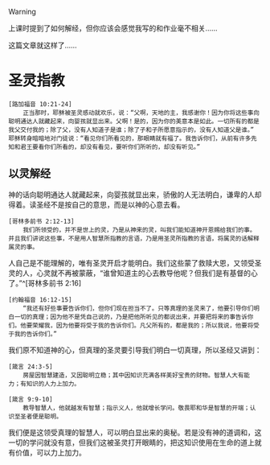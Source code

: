> [!WARNING]
> 上课时提到了如何解经，但你应该会感觉我写的和作业毫不相关……
>
> 这篇文章就这样了……

# 圣灵指教

	[路加福音 10:21-24]
		正当那时，耶稣被圣灵感动就欢乐，说：“父啊，天地的主，我感谢你！因为你将这些事向聪明通达人就藏起来，向婴孩就显出来。父啊！是的，因为你的美意本是如此。一切所有的都是我父交付我的；除了父，没有人知道子是谁；除了子和子所愿意指示的，没有人知道父是谁。” 耶稣转身暗暗地对门徒说：“看见你们所看见的，那眼睛就有福了。我告诉你们，从前有许多先知和君王要看你们所看的，却没有看见，要听你们所听的，却没有听见。”

## 以灵解经

神的话向聪明通达人就藏起来，向婴孩就显出来，骄傲的人无法明白，谦卑的人却得着。读圣经不是按自己的意思，而是以神的心意去看。

	[哥林多前书 2:12-13]
		我们所领受的，并不是世上的灵，乃是从神来的灵，叫我们能知道神开恩赐给我们的事。 并且我们讲说这些事，不是用人智慧所指教的言语，乃是用圣灵所指教的言语，将属灵的话解释属灵的事。

人自己是不能理解的，唯有圣灵开启才能明白。我们这些蒙了救赎大恩，又领受圣灵的人，心灵就不再被蒙蔽，“谁曾知道主的心去教导他呢？但我们是有基督的心了。”^[哥林多前书 2:16]

	[约翰福音 16:12-15]
		“我还有好些事要告诉你们，但你们现在担当不了。只等真理的圣灵来了，他要引导你们明白一切的真理；因为他不是凭自己说的，乃是把他所听见的都说出来，并要把将来的事告诉你们。他要荣耀我，因为他要将受于我的告诉你们。凡父所有的，都是我的；所以我说，他要将受于我的告诉你们。”

我们原不知道神的心，但真理的圣灵要引导我们明白一切真理，所以圣经又讲到：

	[箴言 24:3-5]
		房屋因智慧建造，又因聪明立稳；其中因知识充满各样美好宝贵的财物。智慧人大有能力；有知识的人力上加力。

	[箴言 9:9-10]
		教导智慧人，他就越发有智慧；指示义人，他就增长学问。敬畏耶和华是智慧的开端；认识至圣者便是聪明。

我们便是这领受真理的智慧人，可以明白显出来的奥秘。若是没有神的道调和，这一切的学问就没有意，但我们这被圣灵打开眼睛的，把这知识使用在生命的道上就有价值，可以力上加力。

<!--
学圣经 以经解经 按照神的旨意解经 圣灵引导
-->
